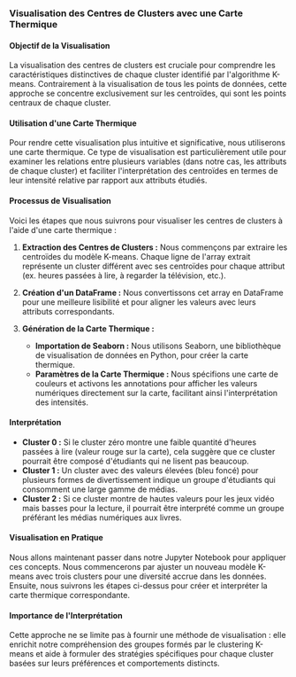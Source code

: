 ### Visualisation des Centres de Clusters avec une Carte Thermique

#### Objectif de la Visualisation
La visualisation des centres de clusters est cruciale pour comprendre les caractéristiques distinctives de chaque cluster identifié par l'algorithme K-means. Contrairement à la visualisation de tous les points de données, cette approche se concentre exclusivement sur les centroïdes, qui sont les points centraux de chaque cluster.

#### Utilisation d'une Carte Thermique
Pour rendre cette visualisation plus intuitive et significative, nous utiliserons une carte thermique. Ce type de visualisation est particulièrement utile pour examiner les relations entre plusieurs variables (dans notre cas, les attributs de chaque cluster) et faciliter l'interprétation des centroïdes en termes de leur intensité relative par rapport aux attributs étudiés.

#### Processus de Visualisation
Voici les étapes que nous suivrons pour visualiser les centres de clusters à l'aide d'une carte thermique :

1. **Extraction des Centres de Clusters :** Nous commençons par extraire les centroïdes du modèle K-means. Chaque ligne de l'array extrait représente un cluster différent avec ses centroïdes pour chaque attribut (ex. heures passées à lire, à regarder la télévision, etc.).

2. **Création d'un DataFrame :** Nous convertissons cet array en DataFrame pour une meilleure lisibilité et pour aligner les valeurs avec leurs attributs correspondants.

3. **Génération de la Carte Thermique :**
   - **Importation de Seaborn :** Nous utilisons Seaborn, une bibliothèque de visualisation de données en Python, pour créer la carte thermique.
   - **Paramètres de la Carte Thermique :** Nous spécifions une carte de couleurs et activons les annotations pour afficher les valeurs numériques directement sur la carte, facilitant ainsi l'interprétation des intensités.

#### Interprétation
- **Cluster 0 :** Si le cluster zéro montre une faible quantité d'heures passées à lire (valeur rouge sur la carte), cela suggère que ce cluster pourrait être composé d'étudiants qui ne lisent pas beaucoup.
- **Cluster 1 :** Un cluster avec des valeurs élevées (bleu foncé) pour plusieurs formes de divertissement indique un groupe d'étudiants qui consomment une large gamme de médias.
- **Cluster 2 :** Si ce cluster montre de hautes valeurs pour les jeux vidéo mais basses pour la lecture, il pourrait être interprété comme un groupe préférant les médias numériques aux livres.

#### Visualisation en Pratique
Nous allons maintenant passer dans notre Jupyter Notebook pour appliquer ces concepts. Nous commencerons par ajuster un nouveau modèle K-means avec trois clusters pour une diversité accrue dans les données. Ensuite, nous suivrons les étapes ci-dessus pour créer et interpréter la carte thermique correspondante.

#### Importance de l'Interprétation
Cette approche ne se limite pas à fournir une méthode de visualisation : elle enrichit notre compréhension des groupes formés par le clustering K-means et aide à formuler des stratégies spécifiques pour chaque cluster basées sur leurs préférences et comportements distincts.
